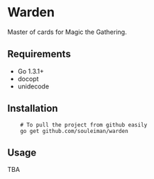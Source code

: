 Warden
=========
Master of cards for Magic the Gathering.

Requirements
------------
* Go 1.3.1+
* docopt
* unidecode

## Installation
        # To pull the project from github easily
        go get github.com/souleiman/warden

Usage
------------
TBA
